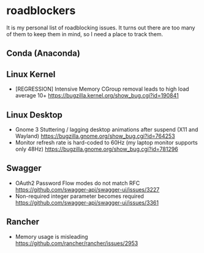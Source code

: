 # roadblockers

It is my personal list of roadblocking issues. It turns out there are too many
of them to keep them in mind, so I need a place to track them.

## Conda (Anaconda)

## Linux Kernel

* [REGRESSION] Intensive Memory CGroup removal leads to high load average 10+ https://bugzilla.kernel.org/show_bug.cgi?id=190841

## Linux Desktop

* Gnome 3 Stuttering / lagging desktop animations after suspend (X11 and Wayland) https://bugzilla.gnome.org/show_bug.cgi?id=764253
* Monitor refresh rate is hard-coded to 60Hz (my laptop monitor supports only 48Hz) https://bugzilla.gnome.org/show_bug.cgi?id=781296

## Swagger

* OAuth2 Password Flow modes do not match RFC https://github.com/swagger-api/swagger-ui/issues/3227
* Non-required integer parameter becomes required https://github.com/swagger-api/swagger-ui/issues/3361

## Rancher

* Memory usage is misleading https://github.com/rancher/rancher/issues/2953
